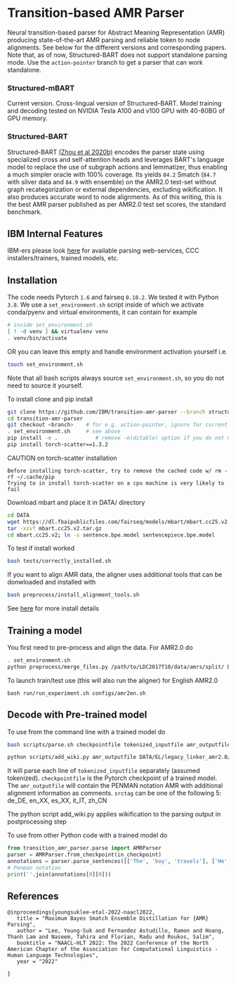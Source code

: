 Transition-based AMR Parser
============================

Neural transition-based parser for Abstract Meaning Representation (AMR) producing state-of-the-art AMR parsing and reliable token to node alignments. See below for the different versions and corresponding papers. Note that, as of now, Structured-BART does not support standalone parsing mode. Use the `action-pointer` branch to get a parser that can work standalone.

### Structured-mBART

Current version. Cross-lingual version of Structured-BART. Model
training and decoding tested on NVIDIA Tesla A100 and v100 GPU with
40-80BG of GPU memory.

### Structured-BART 

Structured-BART [(Zhou et al 2020b)](https://openreview.net/forum?id=qjDQCHLXCNj) encodes the parser state using specialized cross and self-attention heads and leverages BART's language model to replace the use of subgraph actions and lemmatizer, thus enabling a much simpler oracle with 100% coverage. Its yields `84.2` Smatch (`84.7` with silver data and `84.9` with ensemble) on the AMR2.0 test-set without graph recategorization or external dependencies, excluding wikification. It also produces accurate word to node alignments. As of this writing, this is the best AMR parser published as per AMR2.0 test set scores, the standard benchmark.

## IBM Internal Features

IBM-ers please look [here](https://github.ibm.com/mnlp/transition-amr-parser/wiki) for available parsing web-services, CCC installers/trainers, trained models, etc. 

## Installation

The code needs Pytorch `1.6` and fairseq `0.10.2`. We tested it with Python `3.8`. We use a `set_environment.sh` script inside of which we activate conda/pyenv and virtual environments, it can contain for example 

```bash
# inside set_environment.sh
[ ! -d venv ] && virtualenv venv
. venv/bin/activate
```
OR you can leave this empty and handle environment activation yourself i.e.

```bash
touch set_environment.sh
```

Note that all bash scripts always source `set_environment.sh`, so you do not need to source it yourself.

To install clone and pip install

```bash
git clone https://github.com/IBM/transition-amr-parser --branch structured-mbart -s structured-mbart
cd transition-amr-parser
git checkout <branch>    # for e.g. action-pointer, ignore for current version
. set_environment.sh     # see above
pip install -e .            # remove -e(ditable) option if you do not need to modifiy the source code
pip install torch-scatter==1.3.2
```

CAUTION on torch-scatter installation

```
Before installing torch-scatter, try to remove the cached code w/ rm -rf ~/.cache/pip
Trying to in install torch-scatter on a cpu machine is very likely to fail
```

Download mbart and place it in DATA/ directory
```bash
cd DATA
wget https://dl.fbaipublicfiles.com/fairseq/models/mbart/mbart.cc25.v2.tar.gz;
tar -xzvf mbart.cc25.v2.tar.gz
cd mbart.cc25.v2; ln -s sentence.bpe.model sentencepiece.bpe.model
```

To test if install worked
```bash
bash tests/correctly_installed.sh
```

If you want to align AMR data, the aligner uses additional tools that can be donwloaded and installed with

```bash
bash preprocess/install_alignment_tools.sh
```

See [here](scripts/README.md#install-details) for more install details

## Training a model

You first need to pre-process and align the data. For AMR2.0 do

```bash
. set_environment.sh
python preprocess/merge_files.py /path/to/LDC2017T10/data/amrs/split/ DATA/AMR2.0/corpora/
```

To launch train/test use (this will also run the aligner) for English AMR2.0

```
bash run/run_experiment.sh configs/amr2en.sh
```

## Decode with Pre-trained model

To use from the command line with a trained model do

```bash
bash scripts/parse.sh checkpointfile tokenized_inputfile amr_outputfile srctag

python scripts/add_wiki.py amr_outputfile DATA/EL/legacy_linker_amr2.0/test.wiki DATA/EL/legacy_linker_amr2.0 > amr_outputfile.wiki
```

It will parse each line of `tokenized_inputfile` separately (assumed tokenized).
`checkpointfile` is the Pytorch checkpoint of a trained model. The `amr_outputfile`
will contain the PENMAN notation AMR with additional alignment information as
comments. `srctag` can be one of the following 5: de_DE, en_XX, es_XX, it_IT, zh_CN

The python script add_wiki.py applies wikification to the parsing output in postprocessing step

To use from other Python code with a trained model do

```python
from transition_amr_parser.parse import AMRParser
parser = AMRParser.from_checkpoint(in_checkpoint)
annotations = parser.parse_sentences([['The', 'boy', 'travels'], ['He', 'visits', 'places']])
# Penman notation
print(''.join(annotations[0][0]))
```

## References

```
@inproceedings{youngsuklee-etal-2022-naacl2022,
   title = "Maximum Bayes Smatch Ensemble Distillation for {AMR} Parsing",
   author = "Lee, Young-Suk and Fernandez Astudillo, Ramon and Hoang, Thanh Lam and Naseem, Tahira and Florian, Radu and Roukos, Salim",
   booktitle = "NAACL-HLT 2022: The 2022 Conference of the North American Chapter of the Association for Computational Linguistics - Human Language Technologies",
   year = "2022"

}
```
